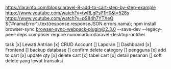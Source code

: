 https://larainfo.com/blogs/laravel-8-add-to-cart-step-by-step-example
https://www.youtube.com/watch?v=twRLgPsP1H0&t=528s
https://www.youtube.com/watch?v=pS84h7YTXeQ
$('#namaError').text(response.responseJSON.errors.nama);
npm install browser-sync browser-sync-webpack-plugin@2.3.0 --save-dev --legacy-peer-deps
composer require nunomaduro/laravel-desktop-notifier

task
[x] Lewati Antrian
[x] CRUD Account
[] Laporan
[] Dashboard
[x] Frontend
[] backup database
[] confirm delete category
[] pengguna
[x] add to cart
[x] update qty
[x] delete cart
[x] tabel cart
[x] detail pesanan
[] soft delete yang lewat transaksi
